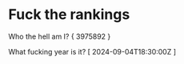 # Fuck the rankings

Who the hell am I?
{ 3975892 }

What fucking year is it?
[ 2024-09-04T18:30:00Z ]
